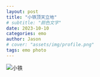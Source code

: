 ```yaml
---
layout: post
title: "小铁顶天立地"
# subtitle: "颜色文字"
date: 2023-10-10
categories: emo
author: Jason
# cover: "assets/img/profile.png"
tags: emo photo
---
```


![小铁](D:\Git_repo\zcsee.github.io\assets\img\xt.png)

